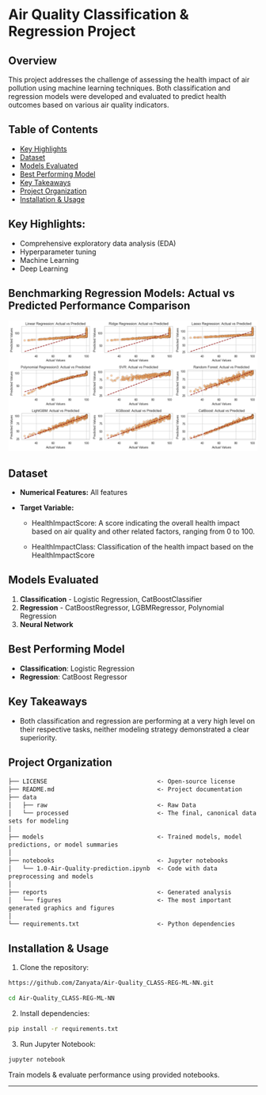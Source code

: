 # Air Quality Classification & Regression Project

## Overview
This project addresses the challenge of assessing the health impact of air pollution using machine learning techniques. Both classification and regression models were developed and evaluated to predict health outcomes based on various air quality indicators.


## Table of Contents
- [Key Highlights](#Key-Highlights)
- [Dataset](#dataset)
- [Models Evaluated](#Models-Evaluated)
- [Best Performing Model](#Best-Performing-Model)
- [Key Takeaways](#Key-Takeaways)
- [Project Organization](#Project-Organization)
- [Installation & Usage](#Installation-&-Usage)


## Key Highlights:
- Comprehensive exploratory data analysis (EDA)
- Hyperparameter tuning
- Machine Learning
- Deep Learning


## Benchmarking Regression Models: Actual vs Predicted Performance Comparison
![multiML-regression](reports/figures/multiML-regression.png)


## Dataset
* **Numerical Features:** All features
* **Target Variable:** 

   - HealthImpactScore: A score indicating the overall health impact based on air quality and other related factors, ranging from 0 to 100.

   - HealthImpactClass: Classification of the health impact based on the HealthImpactScore


## Models Evaluated
1. **Classification** - Logistic Regression, CatBoostClassifier
2. **Regression** - CatBoostRegressor, LGBMRegressor, Polynomial Regression
3. **Neural Network**


## Best Performing Model
- **Classification**: Logistic Regression
- **Regression**: CatBoost Regressor


## Key Takeaways
- Both classification and regression are performing at a very high level on their respective tasks, neither modeling strategy demonstrated a clear superiority.


## Project Organization

```
├── LICENSE                               <- Open-source license
├── README.md                             <- Project documentation
├── data
│   ├── raw                               <- Raw Data
│   └── processed                         <- The final, canonical data sets for modeling
│
├── models                                <- Trained models, model predictions, or model summaries
│
├── notebooks                             <- Jupyter notebooks
│   └── 1.0-Air-Quality-prediction.ipynb  <- Code with data preprocessing and models
│
├── reports                               <- Generated analysis
│   └── figures                           <- The most important generated graphics and figures
│
└── requirements.txt                      <- Python dependencies
```


## Installation & Usage
1. Clone the repository:
```bash
https://github.com/Zanyata/Air-Quality_CLASS-REG-ML-NN.git
```
```bash
cd Air-Quality_CLASS-REG-ML-NN
```
2. Install dependencies:
```bash
pip install -r requirements.txt
```
3. Run Jupyter Notebook:
```bash
jupyter notebook
```
Train models & evaluate performance using provided notebooks.


--------